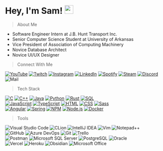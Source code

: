 <h1>
  Hey, I'm Sam!
  <img src="https://media.giphy.com/media/hvRJCLFzcasrR4ia7z/giphy.gif" width="28">
</h1>

<blockquote>About Me</blockquote>
  <ul>
    <li>Software Engineer Intern at J.B. Hunt Transport Inc.</li>
    <li>Senior Computer Science Student at University of Arkansas</li>
    <li>Vice President of Association of Computing Machinery</li>
    <li>Novice Database Architect</li>
    <li>Novice UI/UX Designer</li>
  </ul>

<blockquote>Connect With Me</blockquote>

[![YouTube](https://img.shields.io/badge/-YouTube-FF0000?logo=youtube&style=plastic)](https://www.youtube.com/channel/UCZcfieFwHZmXVUR9fHKzOlw/)
[![Twitch](https://img.shields.io/badge/-Twitch-9146FF?logo=twitch&logoColor=white&style=plastic)](https://www.twitch.tv/Zeta64/)
[![Instagram](https://img.shields.io/badge/-Instagram-E4405F?logo=instagram&logoColor=white&style=plastic)](https://www.instagram.com/samstarke_)
[![LinkedIn](https://img.shields.io/badge/-LinkedIn-0A66C2?logo=linkedin&logoColor=white&style=plastic)](https://www.linkedin.com/in/samstarke/)
[![Spotify](https://img.shields.io/badge/-Spotify-1DB954?logo=spotify&logoColor=white&style=plastic)](https://open.spotify.com/user/1251hyj5uncfymtr1platd7ly?si=ef0741ef16b14fcd)
[![Steam](https://img.shields.io/badge/-Steam-2a475e?logo=steam&logoColor=white&style=plastic)](https://steamcommunity.com/id/z_phi/)
[![Discord](https://img.shields.io/badge/-Zeta%230001-555?logo=discord&logoColor=white&labelColor=5865F2&style=plastic)](https://discord.com/)
![Mail](https://img.shields.io/badge/-sam@starke.gg-555?logo=gmail&logoColor=white&labelColor=EA4335&style=plastic)

<blockquote>Tech Stack</blockquote>

[![C](https://img.shields.io/badge/-C-00599C?logo=c&logoColor=white&style=plastic)](https://github.com/samstarke)
[![C++](https://img.shields.io/badge/-C++-9C033A?logo=cplusplus&logoColor=white&style=plastic)](https://github.com/samstarke)
[![Java](https://custom-icon-badges.demolab.com/badge/Java-f89820.svg?logo=java&logoColor=white&style=plastic)](https://github.com/samstarke)
[![Python](https://img.shields.io/badge/-Python-3776AB?logo=python&logoColor=white&style=plastic)](https://github.com/samstarke)
[![Rust](https://img.shields.io/badge/-Rust-000000?logo=rust&logoColor=white&style=plastic)](https://github.com/samstarke)
[![SQL](https://custom-icon-badges.demolab.com/badge/SQL-025E8C.svg?logo=database&logoColor=white&style=plastic)](https://github.com/samstarke)
<br>
[![JavaScript](https://img.shields.io/badge/-JavaScript-F7DF1E?logo=javascript&logoColor=white&style=plastic)](https://github.com/samstarke)
[![TypeScript](https://img.shields.io/badge/-TypeScript-3178C6?logo=typescript&logoColor=white&style=plastic)](https://github.com/samstarke)
[![HTML](https://img.shields.io/badge/-HTML-E34F26?logo=html5&logoColor=white&style=plastic)](https://github.com/samstarke)
[![CSS](https://img.shields.io/badge/-CSS-1572B6?logo=css3&logoColor=white&style=plastic)](https://github.com/samstarke)
[![Sass](https://img.shields.io/badge/-Sass-CC6699?logo=sass&logoColor=white&style=plastic)](https://github.com/samstarke)
<br>
[![Angular](https://img.shields.io/badge/-Angular-DD0031?logo=angular&logoColor=white&style=plastic)](https://github.com/samstarke)
[![Spring](https://img.shields.io/badge/-Spring-6DB33F?logo=spring&logoColor=white&style=plastic)](https://github.com/samstarke)
[![NPM](https://img.shields.io/badge/-NPM-CB3837?logo=npm&logoColor=white&style=plastic)](https://github.com/samstarke)
[![Node.js](https://img.shields.io/badge/-Node.js-339933?logo=node.js&logoColor=white&style=plastic)](https://github.com/samstarke)
[![Docker](https://img.shields.io/badge/-Docker-2496ED?logo=docker&logoColor=white&style=plastic)](https://github.com/samstarke)

<blockquote>Tools</blockquote>

![Visual Studio Code](https://img.shields.io/badge/-Visual%20Studio%20Code-007ACC?logo=visual%20studio%20code&logoColor=white&style=plastic)
![CLion](https://img.shields.io/badge/-CLion-00E651?logo=clion&logoColor=white&style=plastic)
![IntelliJ IDEA](https://img.shields.io/badge/-IntelliJ%20IDEA-3049FB?logo=intellij%20idea&logoColor=white&style=plastic)
![Vim](https://img.shields.io/badge/-Vim-019733?logo=vim&logoColor=white&style=plastic)
![Notepad++](https://img.shields.io/badge/-Notepad++-90BF9A?logo=notepadplusplus&logoColor=white&style=plastic)
<br>
![GitHub](https://img.shields.io/badge/-GitHub-181717?logo=github&logoColor=white&style=plastic)
![Azure DevOps](https://img.shields.io/badge/-Azure%20DevOps-0078D7?logo=azure%20devops&logoColor=white&style=plastic)
![Git](https://img.shields.io/badge/-Git-F05032?logo=git&logoColor=white&style=plastic)
![Trello](https://img.shields.io/badge/-Trello-0052CC?logo=trello&logoColor=white&style=plastic)
<br>
![Postman](https://img.shields.io/badge/-Postman-FF6C37?logo=postman&logoColor=white&style=plastic)
![Microsoft SQL Server](https://img.shields.io/badge/-Microsoft%20SQL%20Server-CC2927?logo=microsoft%20sql%20server&logoColor=white&style=plastic)
![PostgreSQL](https://img.shields.io/badge/-PostgreSQL-4169E1?logo=postgresql&logoColor=white&style=plastic)
![Oracle](https://img.shields.io/badge/-Oracle-F80000?logo=oracle&logoColor=white&style=plastic)
<br>
![Vercel](https://img.shields.io/badge/-Vercel-000000?logo=vercel&logoColor=white&style=plastic)
![Heroku](https://img.shields.io/badge/-Heroku-430098?logo=heroku&logoColor=white&style=plastic)
![Obsidian](https://img.shields.io/badge/-Obsidian-483699?logo=obsidian&logoColor=white&style=plastic)
![Microsoft Office](https://img.shields.io/badge/-Microsoft%20Office-D83B01?logo=microsoft%20office&logoColor=white&style=plastic)

